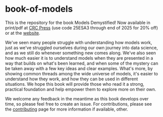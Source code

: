 # book-of-models

This is the repository for the book Models Demystified! Now available in print/pdf at [CRC Press](https://www.routledge.com/Models-Demystified-A-Practical-Guide-from-Linear-Regression-to-Deep-Learning/Clark-Berry/p/book/9781032582580?srsltid=AfmBOooXQZTE9fISoAVvCUPN9z6Gp0_CuKdvhzgb2F4NK1GCM_aElNDO) (use code 25ESA3 through end of 2025 for 20% off) or at the [website](https://m-clark.github.io/book-of-models/).


We've seen many people struggle with understanding how models work, just as we've struggled ourselves during our own journey into data science, and as we still do whenever something new comes along. We've also seen how much easier it is to understand models when they are presented in a way that builds on what's been learned, and when some of the mystery can be taken away with a few key ideas and clear examples. What's more, by showing common threads among the wide universe of models, it's easier to understand how they work, and how they can be used in different situations. We hope this book will provide those who read it a strong, practical foundation and help empower them to explore more on their own.


We welcome any feedback in the meantime as this book develops over time, so please feel free to create an issue. For contributions, please see the [contributing](CONTRIBUTING.md) page for more information if available, other.


